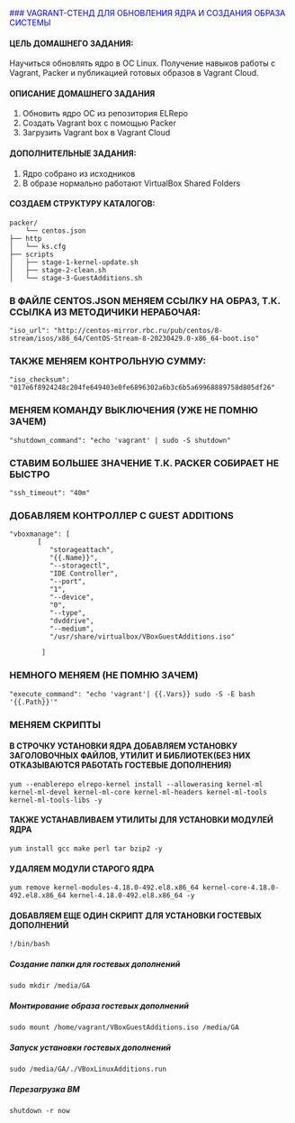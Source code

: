 <span style="color:blue">### VAGRANT-СТЕНД ДЛЯ ОБНОВЛЕНИЯ ЯДРА И СОЗДАНИЯ ОБРАЗА СИСТЕМЫ</span>

####             ЦЕЛЬ ДОМАШНЕГО ЗАДАНИЯ:
Научиться обновлять ядро в ОС Linux. Получение навыков работы с Vagrant, Packer и публикацией готовых образов в Vagrant Cloud. 

#### ОПИСАНИЕ ДОМАШНЕГО ЗАДАНИЯ
1) Обновить ядро ОС из репозитория ELRepo
2) Создать Vagrant box c помощью Packer
3) Загрузить Vagrant box в Vagrant Cloud

#### ДОПОЛНИТЕЛЬНЫЕ ЗАДАНИЯ:
1) Ядро собрано из исходников
2) В образе нормально работают VirtualBox Shared Folders

#### СОЗДАЕМ СТРУКТУРУ КАТАЛОГОВ:
```
packer/
    └── centos.json                     
├── http
│   └── ks.cfg                         
├── scripts
│   ├── stage-1-kernel-update.sh
│   ├── stage-2-clean.sh
│   └── stage-3-GuestAdditions.sh
```
### В ФАЙЛЕ CENTOS.JSON МЕНЯЕМ ССЫЛКУ НА ОБРАЗ, Т.К. ССЫЛКА ИЗ МЕТОДИЧИКИ НЕРАБОЧАЯ:
`
"iso_url": "http://centos-mirror.rbc.ru/pub/centos/8-stream/isos/x86_64/CentOS-Stream-8-20230429.0-x86_64-boot.iso"
`
### ТАКЖЕ МЕНЯЕМ КОНТРОЛЬНУЮ СУММУ:
`
"iso_checksum": "017e6f8924248c204fe649403e0fe6896302a6b3c6b5a69968889758d805df26"
`
### МЕНЯЕМ КОМАНДУ ВЫКЛЮЧЕНИЯ (УЖЕ НЕ ПОМНЮ ЗАЧЕМ)
`
"shutdown_command": "echo 'vagrant' | sudo -S shutdown"
`
### СТАВИМ БОЛЬШЕЕ ЗНАЧЕНИЕ Т.К. PACKER СОБИРАЕТ НЕ БЫСТРО
`
"ssh_timeout": "40m"
`
### ДОБАВЛЯЕМ КОНТРОЛЛЕР С GUEST ADDITIONS
```
"vboxmanage": [
       [
          "storageattach",
          "{{.Name}}",
          "--storagectl",
          "IDE Controller",
          "--port",
          "1",
          "--device",
          "0",
          "--type",
          "dvddrive",
          "--medium",
          "/usr/share/virtualbox/VBoxGuestAdditions.iso"

        ]
```
### НЕМНОГО МЕНЯЕМ (НЕ ПОМНЮ ЗАЧЕМ)        
`
"execute_command": "echo 'vagrant'| {{.Vars}} sudo -S -E bash '{{.Path}}'"
`
### МЕНЯЕМ СКРИПТЫ 
#### В СТРОЧКУ УСТАНОВКИ ЯДРА ДОБАВЛЯЕМ УСТАНОВКУ ЗАГОЛОВОЧНЫХ ФАЙЛОВ, УТИЛИТ И БИБЛИОТЕК(БЕЗ НИХ ОТКАЗЫВАЮТСЯ РАБОТАТЬ ГОСТЕВЫЕ ДОПОЛНЕНИЯ)
`yum --enablerepo elrepo-kernel install --allowerasing kernel-ml kernel-ml-devel kernel-ml-core kernel-ml-headers kernel-ml-tools kernel-ml-tools-libs -y
`
#### ТАКЖЕ УСТАНАВЛИВАЕМ УТИЛИТЫ ДЛЯ УСТАНОВКИ МОДУЛЕЙ ЯДРА
`yum install gcc make perl tar bzip2 -y
`
#### УДАЛЯЕМ МОДУЛИ СТАРОГО ЯДРА
`
yum remove kernel-modules-4.18.0-492.el8.x86_64 kernel-core-4.18.0-492.el8.x86_64 kernel-4.18.0-492.el8.x86_64 -y
`
#### ДОБАВЛЯЕМ ЕЩЕ ОДИН СКРИПТ ДЛЯ УСТАНОВКИ ГОСТЕВЫХ ДОПОЛНЕНИЙ
`
!/bin/bash
`
##### Создание папки для гостевых дополнений
`
sudo mkdir /media/GA
`
##### Монтирование образа гостевых дополнений
`
sudo mount /home/vagrant/VBoxGuestAdditions.iso /media/GA
`
##### Запуск установки гостевых дополнений
`
sudo /media/GA/./VBoxLinuxAdditions.run
`
##### Перезагрузка ВМ
`
shutdown -r now
`
